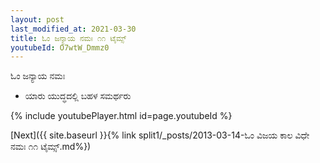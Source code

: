```yaml
---
layout: post
last_modified_at: 2021-03-30
title: ಓಂ ಜನ್ಯಾಯ ನಮಃ ೧೧ ಟೈಮ್ಸ್
youtubeId: O7wtW_Dmmz0
---
```

 
 
 ಓಂ ಜನ್ಯಾಯ ನಮಃ  
 
 -  ಯಾರು ಯುದ್ಧದಲ್ಲಿ ಬಹಳ ಸಮರ್ಥರು 
 
  
 
  
 
 
 
 
 
 


{% include youtubePlayer.html id=page.youtubeId %}
 
[Next]({{ site.baseurl }}{% link  split1/_posts/2013-03-14-ಓಂ ವಿಜಯ ಕಾಲ ವಿಧೇ ನಮಃ ೧೧ ಟೈಮ್ಸ್.md%})
 
